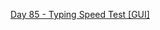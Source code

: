 [Day 85 - Typing Speed Test [GUI]](https://github.com/Jubiko31/Python_Professional_Portfolio/tree/main/Day%C2%A085%20-%20Typing%20Speed%20Test%20%5BGUI%5D)